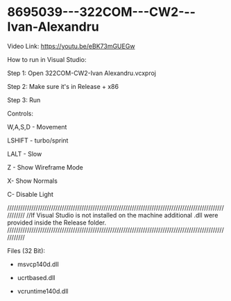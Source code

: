 # 8695039---322COM---CW2---Ivan-Alexandru

Video Link: https://youtu.be/eBK73mGUEGw

How to run in Visual Studio:

Step 1: Open 322COM-CW2-Ivan Alexandru.vcxproj

Step 2: Make sure it's in Release + x86

Step 3: Run 

Controls:

W,A,S,D - Movement

LSHIFT - turbo/sprint

LALT - Slow 

Z - Show Wireframe Mode

X- Show Normals  

C- Disable Light


///////////////////////////////////////////////////////////////////////////////////////////////////////////
//If Visual Studio is not installed on the machine additional .dll were provided inside the Release folder.
///////////////////////////////////////////////////////////////////////////////////////////////////////////

Files (32 Bit):

- msvcp140d.dll

- ucrtbased.dll

- vcruntime140d.dll
